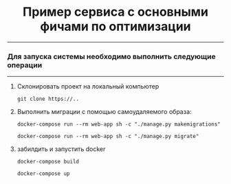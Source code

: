 <h1 align="center">Пример сервиса с основными фичами по оптимизации</h1>


---
<h3>Для запуска системы необходимо выполнить следующие операции</h3> 

---
1. Склонировать проект на локальный компьютер

    `git clone https://..`

2. Выполнить миграции с помощью самоудаляемого образа:

    `docker-compose run --rm web-app sh -c "./manage.py makemigrations"`

    `docker-compose run --rm web-app sh -c "./manage.py migrate"`

3. забилдить и запустить docker

    `docker-compose build`


    `docker-compose up`


